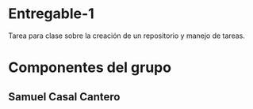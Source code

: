 # Entregable-1
Tarea para clase sobre la creación de un repositorio y manejo de tareas.
# Componentes del grupo
## Samuel Casal Cantero
